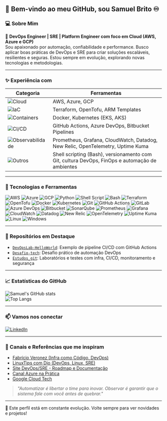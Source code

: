 ## 👋 Bem-vindo ao meu GitHub, sou Samuel Brito ♾️

### 💻 Sobre Mim

🔧 **DevOps Engineer | SRE | Platform Engineer com foco em Cloud (AWS, Azure e GCP)**  
Sou apaixonado por automação, confiabilidade e performance. Busco aplicar boas práticas de DevOps e SRE para criar soluções escaláveis, resilientes e seguras. Estou sempre em evolução, explorando novas tecnologias e metodologias.

---

### ✨ Experiência com

| Categoria        | Ferramentas |
|------------------|-------------|
| ![Cloud](https://img.shields.io/badge/Cloud-AWS/Azure/GCP-232F3E?style=flat&logo=amazonaws&logoColor=white) | AWS, Azure, GCP |
| ![IaC](https://img.shields.io/badge/IaC-Terraform/OpenTofu/ARM-7B42BC?style=flat&logo=terraform&logoColor=white) | Terraform, OpenTofu, ARM Templates |
| ![Containers](https://img.shields.io/badge/Containers-Docker/Kubernetes-2496ED?style=flat&logo=docker&logoColor=white) | Docker, Kubernetes (EKS, AKS) |
| ![CI/CD](https://img.shields.io/badge/CI%2FCD-GitHub%20Actions/Azure%20DevOps/Bitbucket-2088FF?style=flat&logo=githubactions&logoColor=white) | GitHub Actions, Azure DevOps, Bitbucket Pipelines |
| ![Observabilidade](https://img.shields.io/badge/Observabilidade-Prometheus/Grafana/etc.-F46800?style=flat&logo=grafana&logoColor=white) | Prometheus, Grafana, CloudWatch, Datadog, New Relic, OpenTelemetry, Uptime Kuma |
| ![Outros](https://img.shields.io/badge/Scripts/Git/DevOps-Automação-121011?style=flat&logo=gnu-bash&logoColor=white) | Shell scripting (Bash), versionamento com Git, cultura DevOps, FinOps e automação de ambientes |

---

### 🧰 Tecnologias e Ferramentas

![AWS](https://img.shields.io/badge/AWS-232F3E?style=for-the-badge&logo=amazonaws&logoColor=white)
![Azure](https://img.shields.io/badge/Azure-0078D4?style=for-the-badge&logo=microsoftazure&logoColor=white)
![GCP](https://img.shields.io/badge/GCP-4285F4?style=for-the-badge&logo=googlecloud&logoColor=white)
![Python](https://img.shields.io/badge/Python-3776AB?style=for-the-badge&logo=python&logoColor=white)
![Shell Script](https://img.shields.io/badge/Shell_Script-121011?style=for-the-badge&logo=gnu-bash&logoColor=white)
![Bash](https://img.shields.io/badge/Bash-4EAA25?style=for-the-badge&logo=gnubash&logoColor=white)
![Terraform](https://img.shields.io/badge/Terraform-5C4EE5?style=for-the-badge&logo=terraform&logoColor=white)
![OpenTofu](https://img.shields.io/badge/OpenTofu-4E4E4E?style=for-the-badge&logo=opentofu&logoColor=white)
![Docker](https://img.shields.io/badge/Docker-2496ED?style=for-the-badge&logo=docker&logoColor=white)
![Kubernetes](https://img.shields.io/badge/Kubernetes-326CE5?style=for-the-badge&logo=kubernetes&logoColor=white)
![Git](https://img.shields.io/badge/Git-F05032?style=for-the-badge&logo=git&logoColor=white)
![GitHub Actions](https://img.shields.io/badge/GitHub_Actions-2088FF?style=for-the-badge&logo=githubactions&logoColor=white)
![GitLab](https://img.shields.io/badge/GitLab-FC6D26?style=for-the-badge&logo=gitlab&logoColor=white)
![Azure DevOps](https://img.shields.io/badge/Azure_DevOps-0078D7?style=for-the-badge&logo=azuredevops&logoColor=white)
![Bitbucket](https://img.shields.io/badge/Bitbucket-0052CC?style=for-the-badge&logo=bitbucket&logoColor=white)
![SonarQube](https://img.shields.io/badge/SonarQube-4E9BCD?style=for-the-badge&logo=sonarqube&logoColor=white)
![Prometheus](https://img.shields.io/badge/Prometheus-E6522C?style=for-the-badge&logo=prometheus&logoColor=white)
![Grafana](https://img.shields.io/badge/Grafana-F46800?style=for-the-badge&logo=grafana&logoColor=white)
![CloudWatch](https://img.shields.io/badge/CloudWatch-FF9900?style=for-the-badge&logo=amazonaws&logoColor=white)
![Datadog](https://img.shields.io/badge/Datadog-632CA6?style=for-the-badge&logo=datadog&logoColor=white)
![New Relic](https://img.shields.io/badge/NewRelic-0084FF?style=for-the-badge&logo=newrelic&logoColor=white)
![OpenTelemetry](https://img.shields.io/badge/OpenTelemetry-FCE303?style=for-the-badge&logo=opentelemetry&logoColor=black)
![Uptime Kuma](https://img.shields.io/badge/Uptime_Kuma-000000?style=for-the-badge&logoColor=white)
![Linux](https://img.shields.io/badge/Linux-FCC624?style=for-the-badge&logo=linux&logoColor=black)
![Windows](https://img.shields.io/badge/Windows-0078D6?style=for-the-badge&logo=windows&logoColor=white)

---

### 📌 Repositórios em Destaque

* [`DevOpsLab-HelloWorld`](https://github.com/Samuel-Diniz/DevOpsLab-HelloWorld): Exemplo de pipeline CI/CD com GitHub Actions  
* [`Desafio-tech`](https://github.com/Samuel-Diniz/Desafio-tech): Desafio prático de automação DevOps  
* [`Estudos_git`](https://github.com/Samuel-Diniz/Estudos_git): Laboratórios e testes com infra, CI/CD, monitoramento e segurança

---

### 📈 Estatísticas do GitHub

![Samuel's GitHub stats](https://github-readme-stats.vercel.app/api?username=samuelb-dz-tech&show_icons=true&theme=tokyonight)  
![Top Langs](https://github-readme-stats.vercel.app/api/top-langs/?username=samuelb-dz-tech&layout=compact&theme=tokyonight)

---

### 📫 Vamos nos conectar

[![LinkedIn](https://img.shields.io/badge/LinkedIn-%230077B5?logo=linkedin&logoColor=white)](https://www.linkedin.com/in/samuelb-dz-tech)

---

### 🔗 Canais e Referências que me inspiram

* [Fabrício Veronez (Infra como Código, DevOps)](https://www.youtube.com/c/FabricioVeronez)  
* [LinuxTips com Dio (DevOps, Linux, SRE)](https://www.youtube.com/c/LinuxTips)  
* [Site DevOps/SRE - Roadmap e Documentação](https://roadmap.sh/devops)  
* [Canal Azure na Prática](https://www.youtube.com/c/Azurenapratica)  
* [Google Cloud Tech](https://cloud.google.com/learn)

> _"Automatizar é libertar o time para inovar. Observar é garantir que o sistema fale com você antes de quebrar."_

---

🔄 Este perfil está em constante evolução. Volte sempre para ver novidades e projetos!
